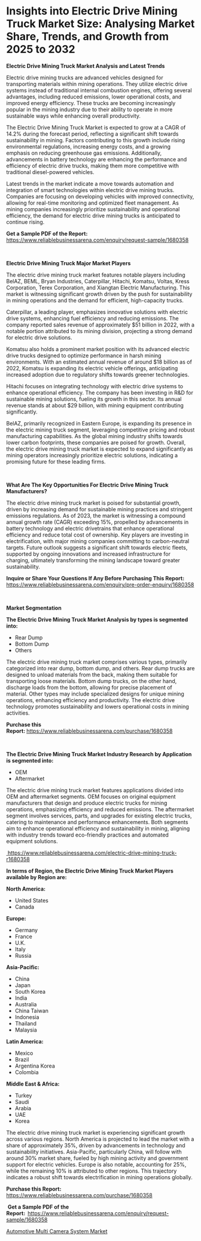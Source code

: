 <p><h1>Insights into Electric Drive Mining Truck Market Size: Analysing Market Share, Trends, and Growth from 2025 to 2032</h1></p><p><strong>Electric Drive Mining Truck Market Analysis and Latest Trends</strong></p>
<p><p>Electric drive mining trucks are advanced vehicles designed for transporting materials within mining operations. They utilize electric drive systems instead of traditional internal combustion engines, offering several advantages, including reduced emissions, lower operational costs, and improved energy efficiency. These trucks are becoming increasingly popular in the mining industry due to their ability to operate in more sustainable ways while enhancing overall productivity.</p><p>The Electric Drive Mining Truck Market is expected to grow at a CAGR of 14.2% during the forecast period, reflecting a significant shift towards sustainability in mining. Factors contributing to this growth include rising environmental regulations, increasing energy costs, and a growing emphasis on reducing greenhouse gas emissions. Additionally, advancements in battery technology are enhancing the performance and efficiency of electric drive trucks, making them more competitive with traditional diesel-powered vehicles.</p><p>Latest trends in the market indicate a move towards automation and integration of smart technologies within electric drive mining trucks. Companies are focusing on developing vehicles with improved connectivity, allowing for real-time monitoring and optimized fleet management. As mining companies increasingly prioritize sustainability and operational efficiency, the demand for electric drive mining trucks is anticipated to continue rising.</p></p>
<p><strong>Get a Sample PDF of the Report:&nbsp;</strong> <a href="https://www.reliablebusinessarena.com/enquiry/request-sample/1680358?utm_campaign=3211&utm_medium=2&utm_source=Github&utm_content=ia&utm_term=30032025&utm_id=electric-drive-mining-truck">https://www.reliablebusinessarena.com/enquiry/request-sample/1680358</a></p>
<p>&nbsp;</p>
<p><strong>Electric Drive Mining Truck Major Market Players</strong></p>
<p><p>The electric drive mining truck market features notable players including BelAZ, BEML, Bryan Industries, Caterpillar, Hitachi, Komatsu, Voltas, Kress Corporation, Terex Corporation, and Xiangtan Electric Manufacturing. This market is witnessing significant growth driven by the push for sustainability in mining operations and the demand for efficient, high-capacity trucks.</p><p>Caterpillar, a leading player, emphasizes innovative solutions with electric drive systems, enhancing fuel efficiency and reducing emissions. The company reported sales revenue of approximately $51 billion in 2022, with a notable portion attributed to its mining division, projecting a strong demand for electric drive solutions.</p><p>Komatsu also holds a prominent market position with its advanced electric drive trucks designed to optimize performance in harsh mining environments. With an estimated annual revenue of around $18 billion as of 2022, Komatsu is expanding its electric vehicle offerings, anticipating increased adoption due to regulatory shifts towards greener technologies.</p><p>Hitachi focuses on integrating technology with electric drive systems to enhance operational efficiency. The company has been investing in R&D for sustainable mining solutions, fueling its growth in this sector. Its annual revenue stands at about $29 billion, with mining equipment contributing significantly.</p><p>BelAZ, primarily recognized in Eastern Europe, is expanding its presence in the electric mining truck segment, leveraging competitive pricing and robust manufacturing capabilities. As the global mining industry shifts towards lower carbon footprints, these companies are poised for growth. Overall, the electric drive mining truck market is expected to expand significantly as mining operators increasingly prioritize electric solutions, indicating a promising future for these leading firms.</p></p>
<p>&nbsp;</p>
<p><strong>What Are The Key Opportunities For Electric Drive Mining Truck Manufacturers?</strong></p>
<p><p>The electric drive mining truck market is poised for substantial growth, driven by increasing demand for sustainable mining practices and stringent emissions regulations. As of 2023, the market is witnessing a compound annual growth rate (CAGR) exceeding 15%, propelled by advancements in battery technology and electric drivetrains that enhance operational efficiency and reduce total cost of ownership. Key players are investing in electrification, with major mining companies committing to carbon-neutral targets. Future outlook suggests a significant shift towards electric fleets, supported by ongoing innovations and increased infrastructure for charging, ultimately transforming the mining landscape toward greater sustainability.</p></p>
<p><strong>Inquire or Share Your Questions If Any Before Purchasing This Report:</strong> <a href="https://www.reliablebusinessarena.com/enquiry/pre-order-enquiry/1680358?utm_campaign=3211&utm_medium=2&utm_source=Github&utm_content=ia&utm_term=30032025&utm_id=electric-drive-mining-truck">https://www.reliablebusinessarena.com/enquiry/pre-order-enquiry/1680358</a></p>
<p>&nbsp;</p>
<p><strong>Market Segmentation</strong></p>
<p><strong>The Electric Drive Mining Truck Market Analysis by types is segmented into:</strong></p>
<p><ul><li>Rear Dump</li><li>Bottom Dump</li><li>Others</li></ul></p>
<p><p>The electric drive mining truck market comprises various types, primarily categorized into rear dump, bottom dump, and others. Rear dump trucks are designed to unload materials from the back, making them suitable for transporting loose materials. Bottom dump trucks, on the other hand, discharge loads from the bottom, allowing for precise placement of material. Other types may include specialized designs for unique mining operations, enhancing efficiency and productivity. The electric drive technology promotes sustainability and lowers operational costs in mining activities.</p></p>
<p><strong>Purchase this Report:&nbsp;</strong><a href="https://www.reliablebusinessarena.com/purchase/1680358?utm_campaign=3211&utm_medium=2&utm_source=Github&utm_content=ia&utm_term=30032025&utm_id=electric-drive-mining-truck">https://www.reliablebusinessarena.com/purchase/1680358</a></p>
<p>&nbsp;</p>
<p><strong>The Electric Drive Mining Truck Market Industry Research by Application is segmented into:</strong></p>
<p><ul><li>OEM</li><li>Aftermarket</li></ul></p>
<p><p>The electric drive mining truck market features applications divided into OEM and aftermarket segments. OEM focuses on original equipment manufacturers that design and produce electric trucks for mining operations, emphasizing efficiency and reduced emissions. The aftermarket segment involves services, parts, and upgrades for existing electric trucks, catering to maintenance and performance enhancements. Both segments aim to enhance operational efficiency and sustainability in mining, aligning with industry trends toward eco-friendly practices and automated equipment solutions.</p></p>
<p><a href="https://www.reliablebusinessarena.com/electric-drive-mining-truck-r1680358?utm_campaign=3211&utm_medium=2&utm_source=Github&utm_content=ia&utm_term=30032025&utm_id=electric-drive-mining-truck">&nbsp;https://www.reliablebusinessarena.com/electric-drive-mining-truck-r1680358</a></p>
<p><strong>In terms of Region, the Electric Drive Mining Truck Market Players available by Region are:</strong></p>
<p>
    <p> <strong> North America: </strong>
        <ul>
            <li>United States</li>
            <li>Canada</li>
        </ul>
        </p> 
    <p> <strong> Europe: </strong>
        <ul>
            <li>Germany</li>
            <li>France</li>
            <li>U.K.</li>
            <li>Italy</li>
            <li>Russia</li>
        </ul>
        </p> 
    <p> <strong> Asia-Pacific: </strong>
        <ul>
            <li>China</li>
            <li>Japan</li>
            <li>South Korea</li>
            <li>India</li>
            <li>Australia</li>
            <li>China Taiwan</li>
            <li>Indonesia</li>
            <li>Thailand</li>
            <li>Malaysia</li>
        </ul>
        </p> 
    <p> <strong> Latin America: </strong>
        <ul>
            <li>Mexico</li>
            <li>Brazil</li>
            <li>Argentina Korea</li>
            <li>Colombia</li>
        </ul>
        </p> 
    <p> <strong> Middle East & Africa: </strong>
        <ul>
            <li>Turkey</li>
            <li>Saudi</li>
            <li>Arabia</li>
            <li>UAE</li>
            <li>Korea</li>
        </ul>
    </p>
    </p>
<p><p>The electric drive mining truck market is experiencing significant growth across various regions. North America is projected to lead the market with a share of approximately 35%, driven by advancements in technology and sustainability initiatives. Asia-Pacific, particularly China, will follow with around 30% market share, fueled by high mining activity and government support for electric vehicles. Europe is also notable, accounting for 25%, while the remaining 10% is attributed to other regions. This trajectory indicates a robust shift towards electrification in mining operations globally.</p></p>
<p><strong>Purchase this Report: </strong><a href="https://www.reliablebusinessarena.com/purchase/1680358?utm_campaign=3211&utm_medium=2&utm_source=Github&utm_content=ia&utm_term=30032025&utm_id=electric-drive-mining-truck">https://www.reliablebusinessarena.com/purchase/1680358</a></p>
<p>&nbsp;<strong>Get a Sample PDF of the Report:&nbsp;&nbsp;</strong><a href="https://www.reliablebusinessarena.com/enquiry/request-sample/1680358?utm_campaign=3211&utm_medium=2&utm_source=Github&utm_content=ia&utm_term=30032025&utm_id=electric-drive-mining-truck">https://www.reliablebusinessarena.com/enquiry/request-sample/1680358</a></p>
<p><strong></strong></p>
<p><p><a href="https://github.com/cobinaydin13/Market-Research-Report-List-1/blob/main/automotive-multi-camera-system-market.md?utm_campaign=3211&utm_medium=2&utm_source=Github&utm_content=ia&utm_term=30032025&utm_id=electric-drive-mining-truck">Automotive Multi Camera System Market</a></p></p>